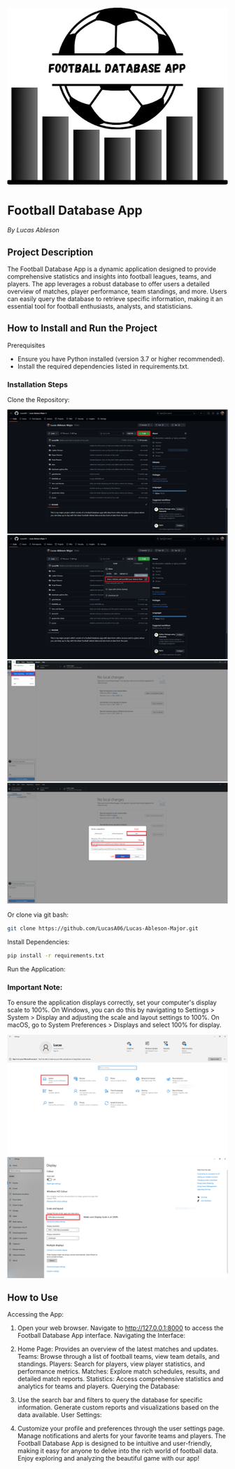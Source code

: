 <p align="center">
  <picture>
    <source media="(prefers-color-scheme: dark)" srcset="./documentation_images/icon.png">
    <img src="./documentation_images/icon.png">
  </picture>
</p>

# Football Database App
*By Lucas Ableson*
## Project Description
The Football Database App is a dynamic application designed to provide comprehensive statistics and insights into football leagues, teams, and players. The app leverages a robust database to offer users a detailed overview of matches, player performance, team standings, and more. Users can easily query the database to retrieve specific information, making it an essential tool for football enthusiasts, analysts, and statisticians.

## How to Install and Run the Project
Prerequisites
* Ensure you have Python installed (version 3.7 or higher recommended).
* Install the required dependencies listed in requirements.txt.

### Installation Steps
Clone the Repository:

![](documentation_images/doc3.png)
![](documentation_images/doc4.png)
![](documentation_images/doc5.png)
![](documentation_images/doc6.png)

Or clone via git bash:
```bash
git clone https://github.com/LucasA06/Lucas-Ableson-Major.git
```

Install Dependencies:

```bash
pip install -r requirements.txt
```

Run the Application:


### Important Note:
To ensure the application displays correctly, set your computer's display scale to 100%. On Windows, you can do this by navigating to Settings > System > Display and adjusting the scale and layout settings to 100%. On macOS, go to System Preferences > Displays and select 100% for display.

![](documentation_images/doc1.png)
![](documentation_images/doc2.png)

## How to Use
Accessing the App:

1. Open your web browser.
Navigate to http://127.0.0.1:8000 to access the Football Database App interface.
Navigating the Interface:

2. Home Page: Provides an overview of the latest matches and updates.
Teams: Browse through a list of football teams, view team details, and standings.
Players: Search for players, view player statistics, and performance metrics.
Matches: Explore match schedules, results, and detailed match reports.
Statistics: Access comprehensive statistics and analytics for teams and players.
Querying the Database:

3. Use the search bar and filters to query the database for specific information.
Generate custom reports and visualizations based on the data available.
User Settings:

4. Customize your profile and preferences through the user settings page.
Manage notifications and alerts for your favorite teams and players.
The Football Database App is designed to be intuitive and user-friendly, making it easy for anyone to delve into the rich world of football data. Enjoy exploring and analyzing the beautiful game with our app!
